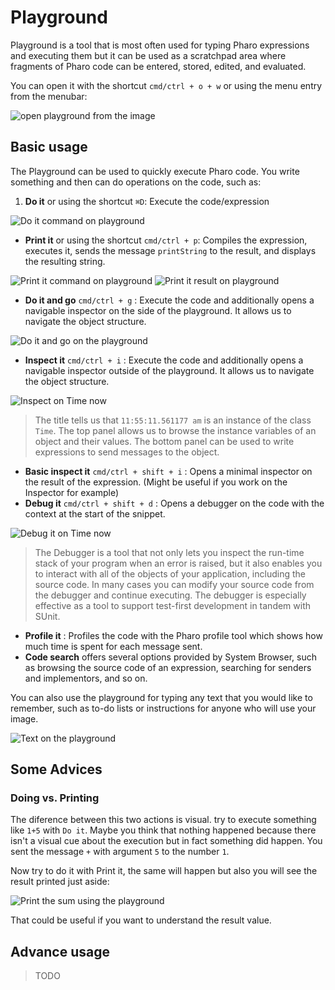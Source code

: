 # Playground
Playground is a tool that is most often used for typing Pharo expressions and executing them but it can be used as a scratchpad area where fragments of Pharo code can be entered, stored, edited, and evaluated.

You can open it with the shortcut `cmd/ctrl + o + w` or using the menu entry from the menubar: 

![open playground from the image](playground_open_from_image.png)

## Basic usage
The Playground can be used to quickly execute Pharo code. You write something and then can do operations on the code, such as:

1. __Do it__ or using the shortcut `⌘D`: Execute the code/expression

![Do it command on playground](playground_do_it.png)

* __Print it__ or using the shortcut `cmd/ctrl + p`: Compiles the expression, executes it, sends the message `printString` to the result, and displays the resulting string.

![Print it command on playground](playground_print_it.png)
![Print it result on playground](playground_print_result.png)

* __Do it and go__ `cmd/ctrl + g` :  Execute the code and additionally opens a navigable inspector on the side of the playground. It allows us to navigate the object structure.

![Do it and go on the playground](playgorund_do_it_and_go.png)

* __Inspect it__ `cmd/ctrl + i` : Execute the code and additionally opens a navigable inspector outside of the playground. It allows us to navigate the object structure.

![Inspect on Time now](playground_inspect_on_Time_now.png)

> The title tells us that `11:55:11.561177 am` is an instance of the class `Time`. The top panel allows us to browse the instance variables of an object and their values. The bottom panel can be used to write expressions to send messages to the object. 

* __Basic inspect it__ `cmd/ctrl + shift + i` : Opens a minimal inspector on the result of the expression. (Might be useful if you work on the Inspector for example)
* __Debug it__ `cmd/ctrl + shift + d` : Opens a debugger on the code with the context at the start of the snippet.

![Debug it on Time now](playground_debug_it.png)

>The Debugger is a tool that not only lets you inspect the run-time stack of your program when an error is raised, but it also enables you to interact with all of the objects of your application, including the source code. In many cases you can modify your source code from the debugger and continue executing. The debugger is especially effective as a tool to support test-first development in tandem with SUnit.

* __Profile it__ : Profiles the code with the Pharo profile tool which shows how much time is spent for each message sent.
* __Code search__ offers several options provided by System Browser, such as browsing the source code of an expression, searching for senders and implementors, and so on.

You can also use the playground for typing any text that you would like to remember, such as to-do lists or instructions for anyone who will use your image.

![Text on the playground](Playgorund_with_only_text.png)

## Some Advices
### Doing vs. Printing
The diference between this two actions is visual. try to execute something like `1+5` with `Do it`. Maybe you think that nothing happened because there isn't a visual cue about the execution but in fact something did happen. You sent the message `+` with argument `5` to the number `1`.

Now try to do it with Print it, the same will happen but also you will see the result printed just aside:

![Print the sum using the playground](playground_print_sum.png)

That could be useful if you want to understand the result value.

## Advance usage

>TODO
